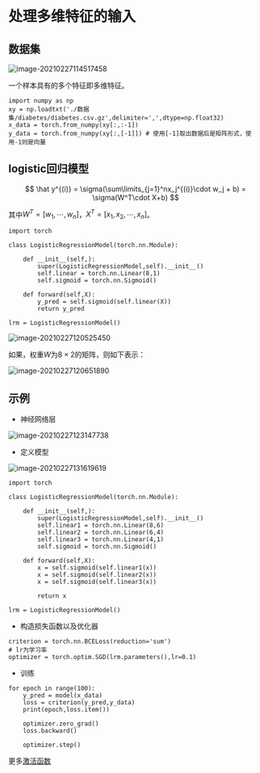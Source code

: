 # 处理多维特征的输入

## 数据集

![image-20210227114517458](https://cdn.jsdelivr.net/gh/TheFoxFairy/ImgStg/202201070219284.png)

一个样本具有的多个特征即多维特征。

```
import numpy as np
xy = np.loadtxt('./数据集/diabetes/diabetes.csv.gz',delimiter=',',dtype=np.float32)
x_data = torch.from_numpy(xy[:,:-1])
y_data = torch.from_numpy(xy[:,[-1]]) # 使用[-1]取出数据后是矩阵形式，使用-1则是向量
```



## logistic回归模型

$$
\hat y^{(i)} = \sigma(\sum\limits_{j=1}^nx_j^{(i)}\cdot w_j + b) = \sigma(W^T\cdot X+b)
$$

其中$W^T = [w_1,\cdots,w_n]$，$X^T=[x_1,x_2,\cdots,x_n]$。

```
import torch

class LogisticRegressionModel(torch.nn.Module):
    
    def __init__(self,):
        super(LogisticRegressionModel,self).__init__()
        self.linear = torch.nn.Linear(8,1)
        self.sigmoid = torch.nn.Sigmoid()
        
    def forward(self,X):
        y_pred = self.sigmoid(self.linear(X))
        return y_pred
        
lrm = LogisticRegressionModel()
```

![image-20210227120525450](https://cdn.jsdelivr.net/gh/TheFoxFairy/ImgStg/202201070219285.png)

如果，权重$W$为$8 \times 2$的矩阵，则如下表示：

![image-20210227120651890](https://cdn.jsdelivr.net/gh/TheFoxFairy/ImgStg/202201070219286.png)

## 示例

* 神经网络层

![image-20210227123147738](https://cdn.jsdelivr.net/gh/TheFoxFairy/ImgStg/202201070219287.png)

* 定义模型

![image-20210227131619619](https://cdn.jsdelivr.net/gh/TheFoxFairy/ImgStg/202201070219288.png)

```
import torch

class LogisticRegressionModel(torch.nn.Module):
    
    def __init__(self,):
        super(LogisticRegressionModel,self).__init__()
        self.linear1 = torch.nn.Linear(8,6)
        self.linear2 = torch.nn.Linear(6,4)
        self.linear3 = torch.nn.Linear(4,1)
        self.sigmoid = torch.nn.Sigmoid()
        
    def forward(self,X):
        x = self.sigmoid(self.linear1(x))
        x = self.sigmoid(self.linear2(x))
        x = self.sigmoid(self.linear3(x))
        
        return x
    
lrm = LogisticRegressionModel()
```

* 构造损失函数以及优化器

```
criterion = torch.nn.BCELoss(reduction='sum')
# lr为学习率
optimizer = torch.optim.SGD(lrm.parameters(),lr=0.1)
```

* 训练

```
for epoch in range(100):
    y_pred = model(x_data)
    loss = criterion(y_pred,y_data)
    print(epoch,loss.item())
    
    optimizer.zero_grad()
    loss.backward()
    
    optimizer.step()
```

更多[激活函数](https://pytorch.org/docs/stable/nn.html#non-linear-activations-weighted-sum-nonlinearity)

